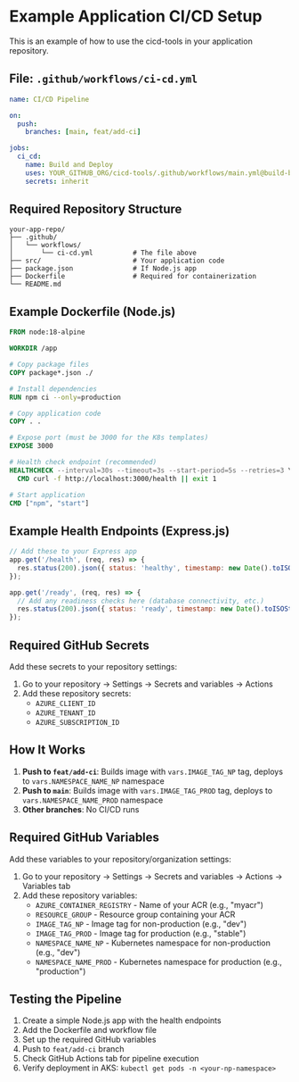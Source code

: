 # Example Application CI/CD Setup

This is an example of how to use the cicd-tools in your application repository.

## File: `.github/workflows/ci-cd.yml`

```yaml
name: CI/CD Pipeline

on:
  push:
    branches: [main, feat/add-ci]

jobs:
  ci_cd:
    name: Build and Deploy
    uses: YOUR_GITHUB_ORG/cicd-tools/.github/workflows/main.yml@build-basic-cicd
    secrets: inherit
```

## Required Repository Structure

```
your-app-repo/
├── .github/
│   └── workflows/
│       └── ci-cd.yml          # The file above
├── src/                       # Your application code
├── package.json               # If Node.js app
├── Dockerfile                 # Required for containerization
└── README.md
```

## Example Dockerfile (Node.js)

```dockerfile
FROM node:18-alpine

WORKDIR /app

# Copy package files
COPY package*.json ./

# Install dependencies
RUN npm ci --only=production

# Copy application code
COPY . .

# Expose port (must be 3000 for the K8s templates)
EXPOSE 3000

# Health check endpoint (recommended)
HEALTHCHECK --interval=30s --timeout=3s --start-period=5s --retries=3 \
  CMD curl -f http://localhost:3000/health || exit 1

# Start application
CMD ["npm", "start"]
```

## Example Health Endpoints (Express.js)

```javascript
// Add these to your Express app
app.get('/health', (req, res) => {
  res.status(200).json({ status: 'healthy', timestamp: new Date().toISOString() });
});

app.get('/ready', (req, res) => {
  // Add any readiness checks here (database connectivity, etc.)
  res.status(200).json({ status: 'ready', timestamp: new Date().toISOString() });
});
```

## Required GitHub Secrets

Add these secrets to your repository settings:

1. Go to your repository → Settings → Secrets and variables → Actions
2. Add these repository secrets:
   - `AZURE_CLIENT_ID`
   - `AZURE_TENANT_ID` 
   - `AZURE_SUBSCRIPTION_ID`

## How It Works

1. **Push to `feat/add-ci`**: Builds image with `vars.IMAGE_TAG_NP` tag, deploys to `vars.NAMESPACE_NAME_NP` namespace
2. **Push to `main`**: Builds image with `vars.IMAGE_TAG_PROD` tag, deploys to `vars.NAMESPACE_NAME_PROD` namespace
3. **Other branches**: No CI/CD runs

## Required GitHub Variables

Add these variables to your repository/organization settings:

1. Go to your repository → Settings → Secrets and variables → Actions → Variables tab
2. Add these repository variables:
   - `AZURE_CONTAINER_REGISTRY` - Name of your ACR (e.g., "myacr")
   - `RESOURCE_GROUP` - Resource group containing your ACR
   - `IMAGE_TAG_NP` - Image tag for non-production (e.g., "dev")
   - `IMAGE_TAG_PROD` - Image tag for production (e.g., "stable")
   - `NAMESPACE_NAME_NP` - Kubernetes namespace for non-production (e.g., "dev")
   - `NAMESPACE_NAME_PROD` - Kubernetes namespace for production (e.g., "production")

## Testing the Pipeline

1. Create a simple Node.js app with the health endpoints
2. Add the Dockerfile and workflow file
3. Set up the required GitHub variables
4. Push to `feat/add-ci` branch
5. Check GitHub Actions tab for pipeline execution
6. Verify deployment in AKS: `kubectl get pods -n <your-np-namespace>`
